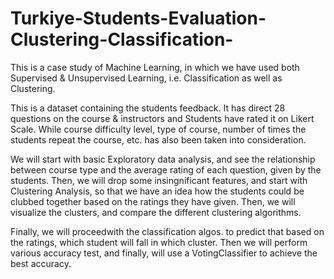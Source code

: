 # Turkiye-Students-Evaluation-Clustering-Classification-

This is a case study of Machine Learning, in which we have used both Supervised & Unsupervised Learning, i.e. Classification as well as Clustering.

This is a dataset containing the students feedback. It has direct 28 questions on the course & instructors and Students have rated it on Likert Scale.
While course difficulty level, type of course, number of times the students repeat the course, etc. has also been taken into consideration.

We will start with basic Exploratory data analysis, and see the relationship between course type and the average rating of each question, given by the students.
Then, we will drop some insingnificant features, and start with Clustering Analysis, so that we have an idea how the students could be clubbed together based on the ratings they have given.
Then, we will visualize the clusters, and compare the different clustering algorithms.

Finally, we will proceedwith the classification algos. to predict that based on the ratings, which student will fall in which cluster.
Then we will perform various accuracy test, and finally, will use a VotingClassifier to achieve the best accuracy.
